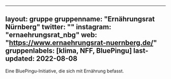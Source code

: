 
---
layout: gruppe
gruppenname: "Ernährungsrat Nürnberg"
twitter: ""
instagram: "ernaehrungsrat_nbg"
web: "https://www.ernaehrungsrat-nuernberg.de/"
gruppenlabels: [klima, NFF, BluePingu]
last-updated: 2022-08-08
---

Eine BluePingu-Initiative, die sich mit Ernährung befasst.
